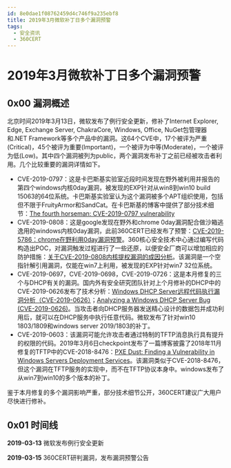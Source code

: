 ```yaml
---
id: 8e0dae1f08762459d4c746f9a235ebf8
title: 2019年3月微软补丁日多个漏洞预警
tags: 
  - 安全资讯
  - 360CERT
---
```


# 2019年3月微软补丁日多个漏洞预警

0x00 漏洞概述
---------


北京时间2019年3月13日，微软发布了例行安全更新，修补了Internet Explorer, Edge, Exchange Server, ChakraCore, Windows, Office, NuGet包管理器和.NET Framework等多个产品中的漏洞。这64个CVE中，17个被评为严重(Critical)，45个被评为重要(Important)，一个被评为中等(Moderate)，一个被评为低(Low)。其中四个漏洞被列为public，两个漏洞发布补丁之前已经被攻击者利用。几个比较重要的漏洞详情如下。


* CVE-2019-0797：这是卡巴斯基实验室近段时间发现在野外被利用并报告的第四个windows内核0day漏洞，被发现的EXP针对从win8到win10 build 15063的64位系统。卡巴斯基实验室认为这个漏洞被多个APT组织使用，包括但不限于FruityArmor和SandCat。在卡巴斯基的博客中提供了部分技术细节：[The fourth horseman: CVE-2019-0797 vulnerability](https://securelist.com/cve-2019-0797-zero-day-vulnerability/89885/)
* CVE-2019-0808：这是google发现在野外和chrome 0day漏洞配合做沙箱逃逸用的windows内核0day漏洞，此前360CERT已经发布了预警：[CVE-2019-5786：chrome在野利用0day漏洞预警](https://cert.360.cn/warning/detail?id=49fdbd46a80c555be4b9673acb67321e)。360核心安全技术中心通过编写代码构造出POC，对漏洞触发过程进行了一些还原，以便安全厂商可以增加相应的防护措施：[关于CVE-2019-0808内核提权漏洞的成因分析](http://blogs.360.cn/post/RootCause_CVE-2019-0808_CH.html)。该漏洞是一个空指针解引用漏洞，仅能在win7上利用，被发现的EXP针对win7 32位系统。
* CVE-2019-0697，CVE-2019-0698，CVE-2019-0726：这是本月修复的三个与DHCP有关的漏洞。国内外有安全研究团队针对上个月修补的DHCP中的CVE-2019-0626发布了技术分析：[Windows DHCP Server远程代码执行漏洞分析（CVE-2019-0626）](https://paper.seebug.org/819/)；[Analyzing a Windows DHCP Server Bug (CVE-2019-0626)](https://www.malwaretech.com/2019/03/analyzing-a-windows-dhcp-server-bug-cve-2019-0626.html)。当攻击者向DHCP服务器发送精心设计的数据包并成功利用后，就可以在DHCP服务中执行任意代码。微软发布了针对win10 1803/1809和windows server 2019/1803的补丁。
* CVE-2019-0603：该漏洞可能允许攻击者通过特制的TFTP消息执行具有提升的权限的代码。2019年3月6日checkpoint发布了一篇博客披露了2018年11月修复的TFTP中的CVE-2018-8476：[PXE Dust: Finding a Vulnerability in Windows Servers Deployment Services](https://research.checkpoint.com/pxe-dust-finding-a-vulnerability-in-windows-servers-deployment-services/)。该漏洞类似于CVE-2018-8476，但这个漏洞在TFTP服务的实现中，而不在TFTP协议本身中。windows发布了从win7到win10的多个版本的补丁。


鉴于本月修复的多个漏洞影响严重，部分技术细节公开，360CERT建议广大用户尽快进行修补。


0x01 时间线
--------


**2019-03-13** 微软发布例行安全更新


**2019-03-15** 360CERT研判漏洞，发布漏洞预警公告


